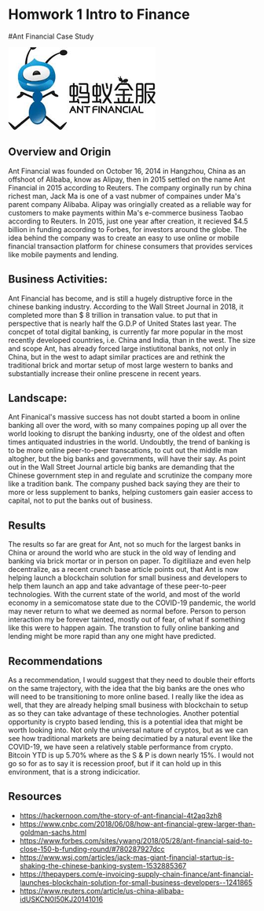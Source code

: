 # Homwork 1 Intro to Finance

#Ant Financial Case Study

![ant financial](download.jpeg)

## Overview and Origin

Ant Financial  was founded on October 16, 2014 in Hangzhou, China as an offshoot of Alibaba, know as Alipay, then in 2015 settled on the name Ant Financial in 2015 according to Reuters. The company orginally run by china richest man, Jack Ma is one of a vast nubmer of compaines under Ma's parent company Alibaba. Alipay was oringially created as a reliable way for customers to make payments within Ma's e-commerce business Taobao according to Reuters. In 2015, just one year after creation, it recieved $4.5 billion in funding according to Forbes, for investors around the globe. The idea behind the company was to create an easy to use online or mobile financial transaction platform for chinese consumers that provides services like mobile payments and lending.  


## Business Activities:

Ant Financial has become, and is still a hugely distruptive force in the chinese banking industry. According to the Wall Street Journal in 2018, it completed more than $ 8 trillion in transation value. to put that in perspective that is nearly half the G.D.P of United States last year. The concpet of total digital banking, is currently far more popular in the most recently developed countries, i.e. China and India, than in the west. The size and scope Ant, has already forced large instiutitonal banks, not only in China, but in the west to adapt similar practices are and rethink the traditional brick and mortar setup of most large western to banks and substantially increase their online prescene in recent years. 


## Landscape:

Ant Finanical's massive success has not doubt started a boom in online banking all over the word, with so many compaines poping up all over the world looking to disrupt the banking indusrty, one of the oldest and often times antiquated industries in the world. Undoubtly, the trend of banking is to be more online peer-to-peer transcations, to cut out the middle man altogher, but the big banks and governments, will have their say. As point out in the Wall Street Journal article big banks are demanding that the Chinese government step in and regulate and scrutinize the company more like a tradition bank. The company pushed back saying they are their to more or less supplement to banks, helping customers gain easier access to capital, not to put the banks out of business.  


## Results

The results so far are great for Ant, not so much for the largest banks in China or around the world who are stuck in the old way of lending and banking via brick mortar or in person on paper. To digitiliaze and even help decentralize, as a recent crunch base article points out, that Ant is now helping launch a blockchain solution for small business and developers to help them launch an app and take advantage of these peer-to-peer technologies. With the current state of the world, and most of the world economy in a semicomatose state due to the COVID-19 pandemic, the world may never return to what we deemed as normal before. Person to person interaction my be forever tainted, mostly out of fear, of what if something like this were to happen again. The transtion to fully online banking and lending might be more rapid than any one might have predicted.  


## Recommendations

As a recommendation, I would suggest that they need to double their efforts on the same trajectory, with the idea that the big banks are the ones who will need to be transitioning to more online based. I really like the idea as well, that they are already helping small business with blockchain to setup as so they can take advantage of these technologies. Another potential opportunity is crypto based lending, this is a potential idea that might be worth looking into. Not only the universal nature of cryptos, but as we can see how traditional markets are being decimatied by a natural event like the COVID-19, we have seen a relatively stable performance from crypto. Bitcoin YTD is up 5.70% where as the S & P is down nearly 15%. I would not go so for as to say it is recession proof, but if it can hold up in this environment, that is a strong indicicatior. 


## Resources 
* https://hackernoon.com/the-story-of-ant-financial-4t2aq3zh8
* https://www.cnbc.com/2018/06/08/how-ant-financial-grew-larger-than-goldman-sachs.html
* https://www.forbes.com/sites/ywang/2018/05/28/ant-financial-said-to-close-150-b-funding-round/#780287927dcc
* https://www.wsj.com/articles/jack-mas-giant-financial-startup-is-shaking-the-chinese-banking-system-1532885367
* https://thepaypers.com/e-invoicing-supply-chain-finance/ant-financial-launches-blockchain-solution-for-small-business-developers--1241865
* https://www.reuters.com/article/us-china-alibaba-idUSKCN0I50KJ20141016
